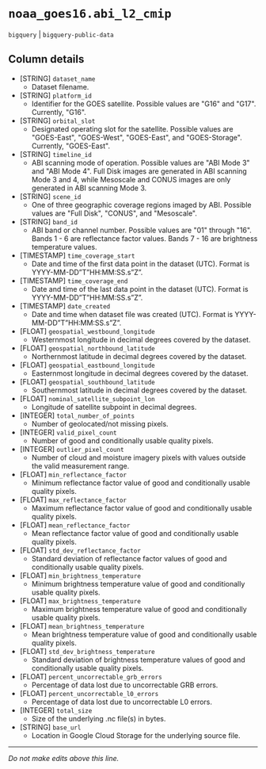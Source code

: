 # `noaa_goes16.abi_l2_cmip`
`bigquery` | `bigquery-public-data`

## Column details
* [STRING]    `dataset_name`
  - Dataset filename.
* [STRING]    `platform_id`
  - Identifier for the GOES satellite. Possible values are "G16" and "G17". Currently, "G16".
* [STRING]    `orbital_slot`
  - Designated operating slot for the satellite. Possible values are "GOES-East", "GOES-West", "GOES-East", and "GOES-Storage". Currently, "GOES-East".
* [STRING]    `timeline_id`
  - ABI scanning mode of operation. Possible values are "ABI Mode 3" and "ABI Mode 4". Full Disk images are generated in ABI scanning Mode 3 and 4, while Mesoscale and CONUS images are only generated in ABI scanning Mode 3.
* [STRING]    `scene_id`
  - One of three geographic coverage regions imaged by ABI. Possible values are "Full Disk", "CONUS", and "Mesoscale".
* [STRING]    `band_id`
  - ABI band or channel number. Possible values are "01" through "16". Bands 1 - 6 are reflectance factor values. Bands 7 - 16 are brightness temperature values.
* [TIMESTAMP] `time_coverage_start`
  - Date and time of the first data point in the dataset (UTC). Format is YYYY-MM-DD”T”HH:MM:SS.s”Z”.
* [TIMESTAMP] `time_coverage_end`
  - Date and time of the last data point in the dataset (UTC). Format is YYYY-MM-DD”T”HH:MM:SS.s”Z”.
* [TIMESTAMP] `date_created`
  - Date and time when dataset file was created (UTC). Format is YYYY-MM-DD”T”HH:MM:SS.s”Z”.
* [FLOAT]     `geospatial_westbound_longitude`
  - Westernmost longitude in decimal degrees covered by the dataset.
* [FLOAT]     `geospatial_northbound_latitude`
  - Northernmost latitude in decimal degrees covered by the dataset.
* [FLOAT]     `geospatial_eastbound_longitude`
  - Easternmost longitude in decimal degrees covered by the dataset.
* [FLOAT]     `geospatial_southbound_latitude`
  - Southernmost latitude in decimal degrees covered by the dataset.
* [FLOAT]     `nominal_satellite_subpoint_lon`
  - Longitude of satellite subpoint in decimal degrees.
* [INTEGER]   `total_number_of_points`
  - Number of geolocated/not missing pixels.
* [INTEGER]   `valid_pixel_count`
  - Number of good and conditionally usable quality pixels.
* [INTEGER]   `outlier_pixel_count`
  - Number of cloud and moisture imagery pixels with values outside the valid measurement range.
* [FLOAT]     `min_reflectance_factor`
  - Minimum reflectance factor value of good and conditionally usable quality pixels.
* [FLOAT]     `max_reflectance_factor`
  - Maximum reflectance factor value of good and conditionally usable quality pixels.
* [FLOAT]     `mean_reflectance_factor`
  - Mean reflectance factor value of good and conditionally usable quality pixels.
* [FLOAT]     `std_dev_reflectance_factor`
  - Standard deviation of reflectance factor values of good and conditionally usable quality pixels.
* [FLOAT]     `min_brightness_temperature`
  - Minimum brightness temperature value of good and conditionally usable quality pixels.
* [FLOAT]     `max_brightness_temperature`
  - Maximum brightness temperature value of good and conditionally usable quality pixels.
* [FLOAT]     `mean_brightness_temperature`
  - Mean brightness temperature value of good and conditionally usable quality pixels.
* [FLOAT]     `std_dev_brightness_temperature`
  - Standard deviation of brightness temperature values of good and conditionally usable quality pixels.
* [FLOAT]     `percent_uncorrectable_grb_errors`
  - Percentage of data lost due to uncorrectable GRB errors.
* [FLOAT]     `percent_uncorrectable_l0_errors`
  - Percentage of data lost due to uncorrectable L0 errors.
* [INTEGER]   `total_size`
  - Size of the underlying .nc file(s) in bytes.
* [STRING]    `base_url`
  - Location in Google Cloud Storage for the underlying source file.

-------------------------------------------------------------------------------
*Do not make edits above this line.*

